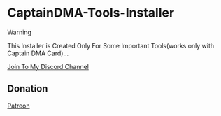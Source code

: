 # CaptainDMA-Tools-Installer

>[!WARNING]
> This Installer is Created Only For Some Important Tools(works only with Captain DMA Card)...

[Join To My Discord Channel](https://discord.gg/gfja9XfGQ3)

## Donation

[Patreon](https://www.patreon.com/c/riritoninigaya)
